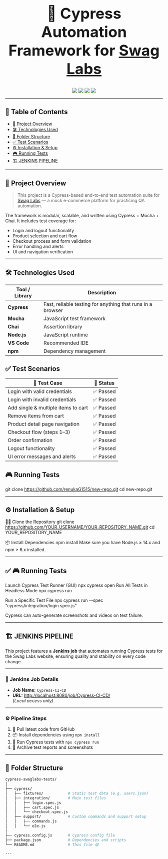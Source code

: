 <!-- README.md -->

<h1 align="center" style="font-size: 3rem; font-weight: bold; border-bottom: none;">
  🧪 Cypress Automation Framework for <a href="https://www.saucedemo.com/v1/index.html" target="_blank">Swag Labs</a>
</h1>

<p align="center">
  <img src="https://img.shields.io/badge/Cypress-E2E%20Testing-17202A?style=for-the-badge&logo=cypress&logoColor=white" />
  <img src="https://img.shields.io/badge/Test%20Coverage-High-brightgreen?style=for-the-badge" />
  <img src="https://img.shields.io/badge/License-MIT-blue?style=for-the-badge" />
  <img src="https://img.shields.io/github/last-commit/YOUR_USERNAME/YOUR_REPOSITORY_NAME?style=for-the-badge" />
</p>

---

## 📌 Table of Contents

- [📖 Project Overview](#-project-overview)
- [🛠 Technologies Used](#-technologies-used)
- [📁 Folder Structure](#-folder-structure)
- [✅ Test Scenarios](#-test-scenarios)
- [⚙️ Installation & Setup](#️-installation--setup)
- [🎮 Running Tests](#-running-tests)
- [🏗️ JENKINS PIPELINE](#-jenkins-pipeline)

---

## 📖 Project Overview

> This project is a Cypress-based end-to-end test automation suite for [Swag Labs](https://www.saucedemo.com/v1/index.html) — a mock e-commerce platform for practicing QA automation.

The framework is modular, scalable, and written using Cypress + Mocha + Chai. It includes test coverage for:

- Login and logout functionality
- Product selection and cart flow
- Checkout process and form validation
- Error handling and alerts
- UI and navigation verification

---

## 🛠 Technologies Used

| Tool / Library    | Description                          |
|------------------|--------------------------------------|
| **Cypress**       | Fast, reliable testing for anything that runs in a browser |
| **Mocha**         | JavaScript test framework            |
| **Chai**          | Assertion library                    |
| **Node.js**       | JavaScript runtime                   |
| **VS Code**       | Recommended IDE                      |
| **npm**           | Dependency management                |


## ✅ Test Scenarios


| 🧪 Test Case                        | 🎯 Status |
| ----------------------------------- | --------- |
| Login with valid credentials        | ✅ Passed  |
| Login with invalid credentials      | ✅ Passed  |
| Add single & multiple items to cart | ✅ Passed  |
| Remove items from cart              | ✅ Passed  |
| Product detail page navigation      | ✅ Passed  |
| Checkout flow (steps 1–3)           | ✅ Passed  |
| Order confirmation                  | ✅ Passed  |
| Logout functionality                | ✅ Passed  |
| UI error messages and alerts        | ✅ Passed  |



## 🎮 Running Tests

git clone https://github.com/renukaG1515/new-repo.git
cd new-repo.git

---
## ⚙️ Installation & Setup

🧑‍💻 Clone the Repository
git clone https://github.com/YOUR_USERNAME/YOUR_REPOSITORY_NAME.git
cd YOUR_REPOSITORY_NAME

📦 Install Dependencies
npm install
Make sure you have Node.js ≥ 14.x and npm ≥ 6.x installed.


---
## ✅ 🎮 Running Tests

Launch Cypress Test Runner (GUI)
npx cypress open
Run All Tests in Headless Mode
npx cypress run

Run a Specific Test File
npx cypress run --spec "cypress/integration/login.spec.js"

Cypress can auto-generate screenshots and videos on test failure.

---
## 🏗️ JENKINS PIPELINE

This project features a **Jenkins job** that automates running Cypress tests for the Swag Labs website, ensuring quality and stability on every code change.

---

### 🔧 Jenkins Job Details

- **Job Name:** `Cypress-CI-CD`  
- **URL:** [http://localhost:8080/job/Cypress-CI-CD/](http://localhost:8080/job/Cypress-CI-CD/)  
  _*(Local access only)*_

---

### ⚙️ Pipeline Steps

1. 🔄 Pull latest code from GitHub  
2. 📦 Install dependencies using `npm install`  
3. 🧪 Run Cypress tests with `npx cypress run`  
4. 📁 Archive test reports and screenshots

---
## 📁 Folder Structure

```bash
cypress-swaglabs-tests/
│
├── cypress/
│   ├── fixtures/           # Static test data (e.g. users.json)
│   ├── integration/        # Main test files
│   │   ├── login.spec.js
│   │   ├── cart.spec.js
│   │   └── checkout.spec.js
│   ├── support/            # Custom commands and support setup
│   │   ├── commands.js
│   │   └── e2e.js
│
├── cypress.config.js       # Cypress config file
├── package.json            # Dependencies and scripts
└── README.md               # This file 😄

---


